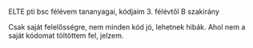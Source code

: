 ELTE pti bsc félévem tananyagai, kódjaim
3. félévtől B szakirány

Csak saját felelősségre, nem minden kód jó, lehetnek hibák.
Ahol nem a saját kódomat töltöttem fel, jelzem.

